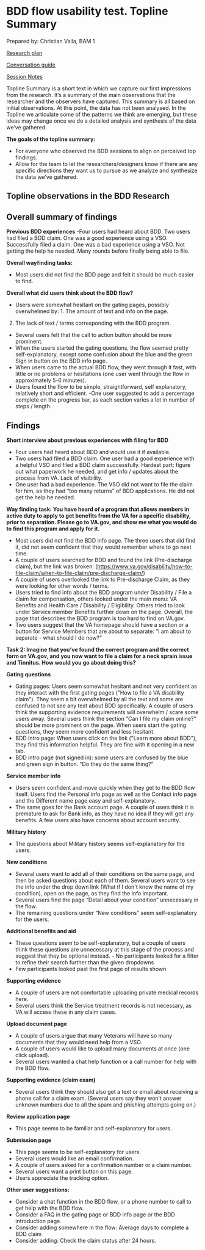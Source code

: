 # BDD flow usability test. Topline Summary

Prepared by: Christian Valla, BAM 1

[Research plan](htt) 

[Conversation guide](ht) 

[Session Notes]() 

Topline Summary is a short text in which we capture our first impressions from the research. It’s a summary of the main observations that the researcher and the observers have captured. This summary is all based on initial observations. At this point, the data has not been analysed. In the Topline we articulate some of the patterns we think are emerging, but these ideas may change once we do a detailed analysis and synthesis of the data we’ve gathered.

**The goals of the topline summary:**
 - For everyone who observed the BDD sessions to align on perceived top findings. 
 - Allow for the team to let the researchers/designers know if there are any specific directions they want us to pursue as we analyze and synthesize the data we’ve gathered.

## Topline observations in the BDD Research 

## Overall summary of findings
**Previous BDD experiences**
-Four users had heard about BDD. Two users had filed a BDD claim. One was a good experience using a VSO. Successfully filed a claim. One was a bad experience using a VSO. Not getting the help he needed. Many rounds before finally being able to file.  

**Overall wayfinding tasks:**
- Most users did not find the BDD page and felt it should be much easier to find.

**Overall what did users think about the BDD flow?**
- Users were somewhat hesitant on the gating pages, possibly overwhelmed by: 1. The amount of text and info on the page.  
2. The lack of text / terms corresponding with the BDD program. 
- Several users felt that the call to action button should be more prominent. 
- When the users started the gating questions, the flow seemed pretty self-explanatory, except some confusion about the blue and the green Sign in button on the BDD info page. 
- When users came to the actual BDD flow, they went through it fast, with little or no problems or hesitations (one user went through the flow in approximately 5-6 minutes).
- Users found the flow to be simple, straightforward, self explanatory, relatively short and efficient. 
-One user suggested to add a percentage complete on the progress bar, as each section varies a lot in number of steps / length.

## Findings
**Short interview about previous experiences with filing for BDD**
 - Four users had heard about BDD and would use it if available. 
 - Two users had filed a BDD claim. One user had a good experience with a helpful VSO and filed a BDD claim successfully. Hardest part: figure out what paperwork he needed, and get info / updates about the process from VA. Lack of visibility.
 - One user had a bad experience. The VSO did not want to file the claim for him, as they had “too many returns” of BDD  applications. He did not get the help he needed. 
 
**Way finding task:  You have heard of a program that allows members in active duty to apply to get benefits from the VA for a specific disability, prior to separation. Please go to VA.gov, and show me what you would do to find this program and apply for it.**
 - Most users did not find the BDD info page. The three users that did find it, did not seem confident that they would remember where to go next time.
 -  A couple of users searched for BDD and found the link (Pre-discharge claim), but the link was broken: (https://www.va.gov/disability/how-to-file-claim/when-to-file-claim/pre-discharge-claim/) 
 - A couple of users overlooked the link to Pre-discharge Claim, as they were looking for other words / terms.
 - Users tried to find info about the BDD program under Disability / File a claim for compensation, others looked under the main menu: VA Benefits and Health Care / Disability / Eligibility. Others tried to look under Service member Benefits further down on the page. Overall, the page that describes the BDD program is too hard to find on VA.gov. 
 - Two users suggest that the VA homepage should have a section or a button for Service Members that are about to separate:  “I am about to separate - what should I do now?” 

**Task 2: Imagine that you’ve found the correct program and the correct form on VA.gov, and you now want to file a claim for a neck sprain issue and Tinnitus. How would you go about doing this?**

**Gating questions**
- Gating pages: Users seem somewhat hesitant and not very confident as they interact with the first gating pages ("How to file a VA disability claim"). They seem a bit overwhelmed by all the text and some are confused to not see any text about BDD specifically. A couple of users think the supporting evidence requirements will overwhelm / scare some users away.  Several users think the section “Can I file my claim online?” should be more prominent on the page. When users start the gating questions, they seem more confident and less hesitant. 
 - BDD intro page: When users click on the link ("Learn more about BDD"), they find this information helpful. They are fine with it opening in a new tab. 
 - BDD intro page (not signed in): some users are confused by the blue and green sign in button. “Do they do the same thing?” 
 
 **Service member info**
 - Users seem confident and move quickly when they get to the BDD flow itself. Users find the Personal info page as well as the Contact info page and the Different name page easy and self-explanatory. 
 - The same goes for the Bank account page. A couple of users think it is premature to ask for Bank info, as they have no idea if they will get any benefits. A few users also have concerns about account security.
 
**Military history**
- The questions about Military history seems self-explanatory for the users. 

**New conditions**
 - Several users want to add all of their conditions on the same page, and then be asked questions about each of them. Several users want to see the info under the drop down link (What if I don't know the name of my condition), open on the page, as they find the info important. 
 - Several users find the page “Detail about your condition” unnecessary in the flow. 
 - The remaining questions under “New conditions” seem self-explanatory for the users. 

**Additional benefits and aid**
 - These questions seem to be self-explanatory, but a couple of users think these questions are unnecessary at this stage of the process and suggest that they be optional instead.  - No participants looked for a filter to refine their search further than the given dropdowns
 - Few participants looked past the first page of results shown 

**Supporting evidence**
 - A couple of users are not comfortable uploading private medical records here.
 - Several users think the Service treatment records is not necessary, as VA will access these in any claim cases.  
 
**Upload document page**
 - A couple of users argue that many Veterans will have so many documents that they would need help from a VSO. 
 - A couple of users would like to upload many documents at once (one click upload).
 - Several users wanted a chat help function or a call number for help with the BDD flow. 
  
**Supporting evidence (claim exam)**
 - Several users think they should also get a text or email about receiving a phone call for a claim exam. (Several users say they won’t answer unknown numbers due to all the spam and phishing attempts going on.) 

**Review application page**
 - This page seems to be familiar and self-explanatory for users.
 
 **Submission page**
 - This page seems to be self-explanatory for users. 
 - Several users would like an email confirmation. 
 - A couple of users asked for a confirmation number or a claim number. 
 - Several users want a print button on this page. 
 - Users appreciate the tracking option.  

**Other user suggestions:**
- Consider a chat function in the BDD flow, or a phone number to call to get help with the BDD flow. 
- Consider a FAQ in the gating page or BDD info page or the BDD introduction page.
- Consider adding somewhere in the flow: Average days to complete a BDD claim 
- Consider adding: Check the claim status after 24 hours. 

